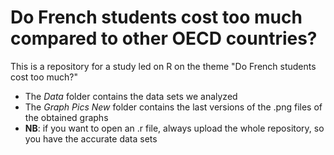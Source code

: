 # Do French students cost too much compared to other OECD countries?
This is a repository for a study led on R on the theme "Do French students cost too much?"

<ul>
  <li>The <i>Data</i> folder contains the data sets we analyzed</li>
  <li>The <i>Graph Pics New</i> folder contains the last versions of the .png files of the obtained graphs</li>
  <li><b>NB</b>: if you want to open an .r file, always upload the whole repository, so you have the accurate data sets</li>
</ul>
